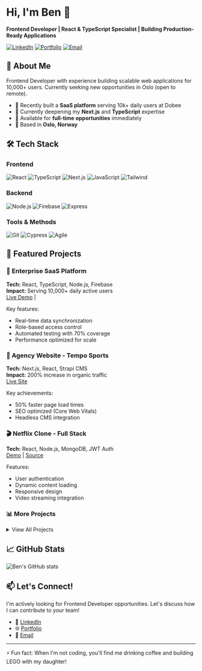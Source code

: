 # Hi, I'm Ben 👋

**Frontend Developer | React & TypeScript Specialist | Building Production-Ready Applications**

[![LinkedIn](https://img.shields.io/badge/LinkedIn-Connect-blue)](https://linkedin.com/in/ben-moussa)
[![Portfolio](https://img.shields.io/badge/Portfolio-Live-green)](https://ben-developer-portofolio.netlify.app/)
[![Email](https://img.shields.io/badge/Email-Contact-red)](mailto:bennoahdev@gmail.com)

## 🚀 About Me

Frontend Developer with experience building scalable web applications for 10,000+ users.
Currently seeking new opportunities in Oslo (open to remote).

- 🔭 Recently built a **SaaS platform** serving 10k+ daily users at Dobee
- 🌱 Currently deepening my **Next.js** and **TypeScript** expertise
- 💼 Available for **full-time opportunities** immediately
- 📍 Based in **Oslo, Norway**

## 🛠️ Tech Stack

### Frontend

![React](https://img.shields.io/badge/-React-61DAFB?style=flat-square&logo=react&logoColor=black)
![TypeScript](https://img.shields.io/badge/-TypeScript-3178C6?style=flat-square&logo=typescript&logoColor=white)
![Next.js](https://img.shields.io/badge/-Next.js-000000?style=flat-square&logo=next.js&logoColor=white)
![JavaScript](https://img.shields.io/badge/-JavaScript-F7DF1E?style=flat-square&logo=javascript&logoColor=black)
![Tailwind](https://img.shields.io/badge/-Tailwind-38B2AC?style=flat-square&logo=tailwind-css&logoColor=white)

### Backend

![Node.js](https://img.shields.io/badge/-Node.js-339933?style=flat-square&logo=node.js&logoColor=white)
![Firebase](https://img.shields.io/badge/-Firebase-FFCA28?style=flat-square&logo=firebase&logoColor=black)
![Express](https://img.shields.io/badge/-Express-000000?style=flat-square&logo=express&logoColor=white)

### Tools & Methods

![Git](https://img.shields.io/badge/-Git-F05032?style=flat-square&logo=git&logoColor=white)
![Cypress](https://img.shields.io/badge/-Cypress-17202C?style=flat-square&logo=cypress&logoColor=white)
![Agile](https://img.shields.io/badge/-Agile-47A248?style=flat-square&logo=agile&logoColor=white)

## 💼 Featured Projects

### 🏢 Enterprise SaaS Platform

**Tech:** React, TypeScript, Node.js, Firebase  
**Impact:** Serving 10,000+ daily active users  
[Live Demo](https://lets.dobee.it/) |

Key features:

- Real-time data synchronization
- Role-based access control
- Automated testing with 70% coverage
- Performance optimized for scale

### 🎯 Agency Website - Tempo Sports

**Tech:** Next.js, React, Strapi CMS  
**Impact:** 200% increase in organic traffic  
[Live Site](link)

Key achievements:

- 50% faster page load times
- SEO optimized (Core Web Vitals)
- Headless CMS integration

### 🎬 Netflix Clone - Full Stack

**Tech:** React, Node.js, MongoDB, JWT Auth  
[Demo](https://eloquent-sprite-8eec84.netlify.app/) | [Source](https://github.com/benoah/netflixclone)

Features:

- User authentication
- Dynamic content loading
- Responsive design
- Video streaming integration

### 📊 More Projects

<details>
<summary>View All Projects</summary>

- 🛍️ **[Sneaker Shop](https://github.com/benoah/sneaker-shop)** - E-commerce with Strapi & JWT
- 🚀 **[SpaceX Tracker](https://github.com/benoah/spacex)** - Real-time launch data
- 📱 **[COVID-19 Tracker](https://github.com/benoah/covid-tracker)** - Live statistics with Chart.js
- 🏨 **[Airbnb Clone](https://github.com/benoah/airbnb-clone)** - Booking platform with React

</details>

## 📈 GitHub Stats

![Ben's GitHub stats](https://github-readme-stats.vercel.app/api?username=benoah&show_icons=true&theme=dark)

## 📫 Let's Connect!

I'm actively looking for Frontend Developer opportunities. Let's discuss how I can contribute to your team!

- 💼 [LinkedIn](https://linkedin.com/in/ben-moussa)
- 🌐 [Portfolio](https://ben-developer-portofolio.netlify.app/)
- 📧 [Email](mailto:bennoahdev@gmail.com)

---

⚡ Fun fact: When I'm not coding, you'll find me drinking coffee and building LEGO with my daughter!
